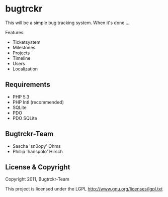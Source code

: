 # bugtrckr

This will be a simple bug tracking system. When it's done ...

Features:

* Ticketsystem
* Milestones
* Projects
* Timeline
* Users
* Localization

## Requirements
* PHP 5.3
* PHP Intl (recommended)
* SQLite
* PDO
* PDO SQLite

## Bugtrckr-Team
* Sascha 'sn0opy' Ohms 
* Phillip 'hanspolo' Hirsch

## License & Copyright
Copyright 2011, Bugtrckr-Team

This project is licensed under the LGPL
http://www.gnu.org/licenses/lgpl.txt
